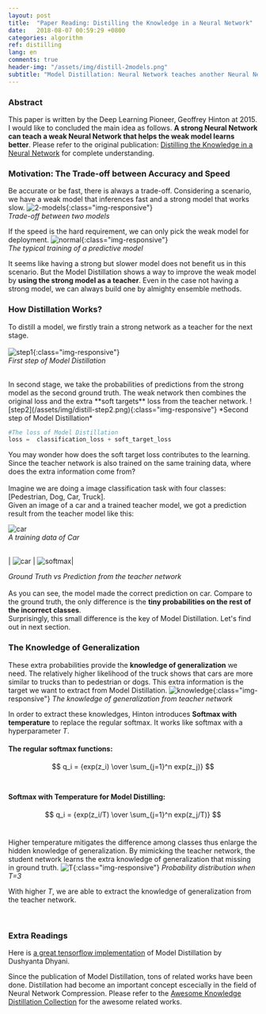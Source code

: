 ```yaml
---
layout: post
title:  "Paper Reading: Distilling the Knowledge in a Neural Network"
date:   2018-08-07 00:59:29 +0800
categories: algorithm
ref: distilling
lang: en
comments: true
header-img: "/assets/img/distill-2models.png"
subtitle: "Model Distillation: Neural Network teaches another Neural Network"
---
```

### **Abstract**
This paper is written by the Deep Learning Pioneer, Geoffrey Hinton at 2015. I would like to concluded the main idea as follows. **A strong Neural Network can teach a weak Neural Network that helps the weak model learns better**. Please refer to the original publication: [Distilling the Knowledge in a Neural Network](https://arxiv.org/abs/1503.02531) for complete understanding.  

### **Motivation: The Trade-off between Accuracy and Speed**
Be accurate or be fast, there is always a trade-off. Considering a scenario, we have a weak model that inferences fast and a strong model that works slow.
![2-models](/assets/img/distill-2models.png){:class="img-responsive"}  
*Trade-off between two models*
<br />


If the speed is the hard requirement, we can only pick the weak model for deployment.
![normal](/assets/img/distill-normal.png){:class="img-responsive"}  
*The typical training of a predictive model*
<br />

It seems like having a strong but slower model does not benefit us in this scenario. But the Model Distillation shows a way to improve the weak model by **using the strong model as a teacher**. Even in the case not having a strong model, we can always build one by almighty ensemble methods.


### **How Distillation Works?**
To distill a model, we firstly train a strong network as a teacher for the next stage.  
<br />
![step1](/assets/img/distill-step1.png){:class="img-responsive"}  
*First step of Model Distillation*
<br />

<br />
In second stage, we take the probabilities of predictions from the strong model as the second ground truth. The weak network then combines the original loss and the extra **soft targets** loss from the teacher network.  
![step2](/assets/img/distill-step2.png){:class="img-responsive"}  
*Second step of Model Distillation*
<br />


``` Python
#The loss of Model Distillation
loss =  classification_loss + soft_target_loss
```

You may wonder how does the soft target loss contributes to the learning. Since the teacher network is also trained on the same training data, where does the extra information come from?  
<br />
Imagine we are doing a image classification task with four classes: [Pedestrian, Dog, Car, Truck].  
Given an image of a car and a trained teacher model, we got a prediction result from the teacher model like this:  

![car](/assets/img/distill-car.jpg)  
*A training data of Car*  
<br />

| ![car](/assets/img/distill-gt.png) | ![softmax](/assets/img/distill-softmax.png)|

*Ground Truth vs Prediction from the teacher network*  
<br />
As you can see, the model made the correct prediction on car. Compare to the ground truth, the only difference is the **tiny probabilities on the rest of the incorrect classes**.  
Surprisingly, this small difference is the key of Model Distillation. Let's find out in next section.  

### **The Knowledge of Generalization**
These extra probabilities provide the **knowledge of generalization** we need. The relatively higher likelihood of the truck shows that cars are more similar to trucks than to pedestrian or dogs. This extra information is the target we want to extract from Model Distillation.
![knowledge](/assets/img/distill-knowledge.png){:class="img-responsive"}
*The knowledge of generalization from teacher network*
<br />

In order to extract these knowledges, Hinton introduces **Softmax with temperature** to replace the regular softmax. It works like softmax with a hyperparameter *T*.  

#### The regular softmax functions:
$$
q_i = {exp(z_i) \over \sum_{j=1}^n exp(z_j)}
$$
<br />


#### Softmax with Temperature for Model Distilling:  
$$
q_i = {exp(z_i/T) \over \sum_{j=1}^n exp(z_j/T)}
$$
<br />


Higher temperature mitigates the difference among classes thus enlarge the hidden knowledge of generalization. By mimicking the teacher network, the student network learns the extra knowledge of generalization that missing in ground truth.
![T](/assets/img/distill-softmax-T.png){:class="img-responsive"}
*Probability distribution when T=3*

With higher *T*, we are able to extract the knowledge of generalization from the teacher network.

<br />


### **Extra Readings**

Here is [a great tensorflow implementation](https://github.com/DushyantaDhyani/kdtf) of Model Distillation by Dushyanta Dhyani.

Since the publication of Model Distillation, tons of related works have been done. Distillation had become an important concept escecially in the field of Neural Network Compression.
Please refer to the [Awesome Knowledge Distillation Collection](https://github.com/dkozlov/awesome-knowledge-distillation) for the awesome related works.
